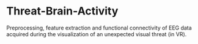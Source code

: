 # Threat-Brain-Activity
Preprocessing, feature extraction and functional connectivity of EEG data acquired during the visualization of an unexpected visual threat (in VR).
